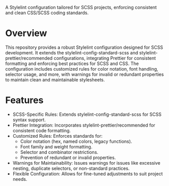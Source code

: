A Stylelint configuration tailored for SCSS projects, enforcing consistent and clean CSS/SCSS coding standards.

# Overview

This repository provides a robust Stylelint configuration designed for SCSS development. It extends the stylelint-config-standard-scss and stylelint-prettier/recommended configurations, integrating Prettier for consistent formatting and enforcing best practices for SCSS and CSS. The configuration includes customized rules for color notation, font handling, selector usage, and more, with warnings for invalid or redundant properties to maintain clean and maintainable stylesheets.

# Features

- SCSS-Specific Rules: Extends stylelint-config-standard-scss for SCSS syntax support.
- Prettier Integration: Incorporates stylelint-prettier/recommended for consistent code formatting.
- Customized Rules: Enforces standards for:
  - Color notation (hex, named colors, legacy functions).
  - Font family and weight formatting.
  - Selector and combinator restrictions.
  - Prevention of redundant or invalid properties.
- Warnings for Maintainability: Issues warnings for issues like excessive nesting, duplicate selectors, or non-standard practices.
- Flexible Configuration: Allows for fine-tuned adjustments to suit project needs.
